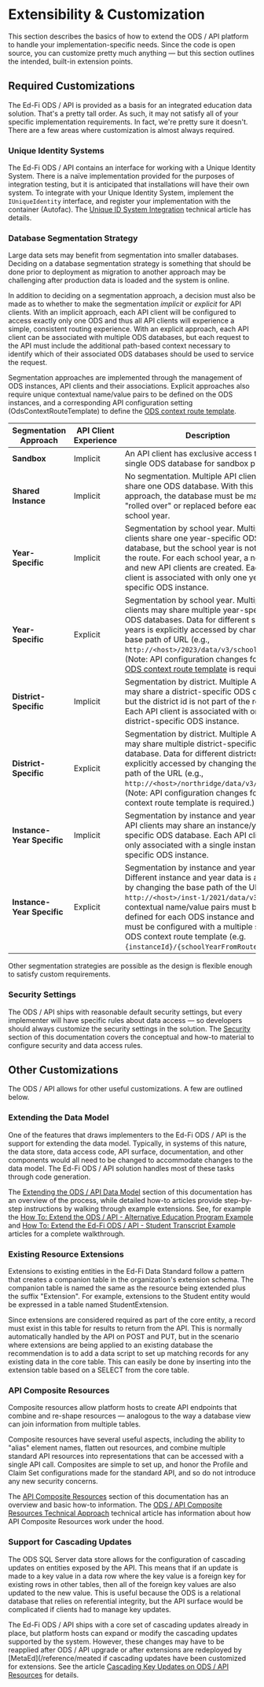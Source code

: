 # Extensibility & Customization

This section describes the basics of how to extend the ODS / API platform to
handle your implementation-specific needs. Since the code is open source, you
can customize pretty much anything — but this section outlines the intended,
built-in extension points.

## Required Customizations

The Ed-Fi ODS / API is provided as a basis for an integrated education data
solution. That's a pretty tall order. As such, it may not satisfy all of your
specific implementation requirements. In fact, we're pretty sure it doesn't.
There are a few areas where customization is almost always required.

### Unique Identity Systems

The Ed-Fi ODS / API contains an interface for working with a Unique Identity
System. There is a naïve implementation provided for the purposes of integration
testing, but it is anticipated that installations will have their own system. To
integrate with your Unique Identity System, implement the `IUniqueIdentity`
interface, and register your implementation with the container (Autofac). The
[Unique ID System
Integration](../../technical-articles/unique-id-system-integration.md)
technical article has details.

### Database Segmentation Strategy

Large data sets may benefit from segmentation into smaller databases. Deciding
on a database segmentation strategy is something that should be done prior to
deployment as migration to another approach may be challenging after production
data is loaded and the system is online.

In addition to deciding on a segmentation approach, a decision must also be made
as to whether to make the segmentation _implicit_ or _explicit_ for API clients.
With an implicit approach, each API client will be configured to access exactly
only one ODS and thus all API clients will experience a simple, consistent
routing experience. With an explicit approach, each API client can be associated
with multiple ODS databases, but each request to the API must include the
additional path-based context necessary to identify which of their associated
ODS databases should be used to service the request.

Segmentation approaches are implemented through the management of ODS instances,
API clients and their associations. Explicit approaches also require unique
contextual name/value pairs to be defined on the ODS instances, and a
corresponding API configuration setting (OdsContextRouteTemplate) to define the
[ODS context route template](../configuration/context-based-routing-for-year-specific-ods.md).

| Segmentation Approach | API Client Experience | Description |
| --- | --- | --- |
| **Sandbox** | Implicit | An API client has exclusive access to a single ODS database for sandbox purposes. |
| **Shared Instance** | Implicit | No segmentation. Multiple API clients may share one ODS database. With this approach, the database must be manually "rolled over" or replaced before each new school year. |
| **Year-Specific** | Implicit | Segmentation by school year. Multiple API clients share one year-specific ODS database, but the school year is not part of the route. For each school year, a new ODS and new API clients are created. Each API client is associated with only one year-specific ODS instance. |
| **Year-Specific** | Explicit | Segmentation by school year. Multiple API clients may share multiple year-specific ODS databases. Data for different school years is explicitly accessed by changing the base path of URL (e.g., `http://<host>/2023/data/v3/schools`). (Note: API configuration changes for the [ODS context route template](../configuration/context-based-routing-for-year-specific-ods.md) is required.) |
| **District-Specific** | Implicit | Segmentation by district. Multiple API clients may share a district-specific ODS database, but the district id is not part of the route. Each API client is associated with only one district-specific ODS instance. |
| **District-Specific** | Explicit | Segmentation by district. Multiple API clients may share multiple district-specific ODS database. Data for different districts is explicitly accessed by changing the base path of the URL (e.g., `http://<host>/northridge/data/v3/schools`.) (Note: API configuration changes for ODS context route template is required.) |
| **Instance-Year Specific** | Implicit | Segmentation by instance and year. Multiple API clients may share an instance/year-specific ODS database. Each API client is only associated with a single instance/year-specific ODS instance. |
| **Instance-Year Specific** | Explicit | Segmentation by instance and year. Different instance and year data is accessed by changing the base path of the URL (e.g., `http://<host>/inst-1/2021/data/v3`). Two contextual name/value pairs must be defined for each ODS instance and the API must be configured with a multiple segment ODS context route template (e.g. `{instanceId}/{schoolYearFromRoute}`). |

Other segmentation strategies are possible as the design is flexible enough to
satisfy custom requirements.

### Security Settings

The ODS / API ships with reasonable default security settings, but every
implementer will have specific rules about data access — so developers should
always customize the security settings in the solution. The
[Security](../security/readme.md) section
of this documentation covers the conceptual and how-to material to configure
security and data access rules.

## Other Customizations

The ODS / API allows for other useful customizations. A few are outlined below.

### Extending the Data Model

One of the features that draws implementers to the Ed-Fi ODS / API is the
support for extending the data model. Typically, in systems of this nature, the
data store, data access code, API surface, documentation, and other components
would all need to be changed to accommodate changes to the data model. The Ed-Fi
ODS / API solution handles most of these tasks through code generation.

The [Extending the ODS / API Data
Model](./extending-the-ods-api-data-model.md) section of this documentation has
an overview of the process, while detailed how-to articles provide step-by-step
instructions by walking through example extensions. See, for example the [How
To: Extend the ODS / API - Alternative Education Program
Example](../../how-to-guides/how-to-extend-the-ed-fi-ods-api-alternative-education-program-example.md)
and [How To: Extend the Ed-Fi ODS / API - Student Transcript
Example](../../how-to-guides/how-to-extend-the-ed-fi-ods-api-student-transcript-example.md)
articles for a complete walkthrough.

### Existing Resource Extensions

Extensions to existing entities in the Ed-Fi Data Standard follow a pattern that
creates a companion table in the organization's extension schema. The companion
table is named the same as the resource being extended plus the suffix
"Extension". For example, extensions to the Student entity would be expressed in
a table named StudentExtension.

Since extensions are considered required as part of the core entity, a record
must exist in this table for results to return from the API. This is normally
automatically handled by the API on POST and PUT, but in the scenario where
extensions are being applied to an existing database the recommendation is to
add a data script to set up matching records for any existing data in the core
table. This can easily be done by inserting into the extension table based on a
SELECT from the core table.

### API Composite Resources

Composite resources allow platform hosts to create API endpoints that combine
and re-shape resources — analogous to the way a database view can join
information from multiple tables.

Composite resources have several useful aspects, including the ability to
"alias" element names, flatten out resources, and combine multiple standard API
resources into representations that can be accessed with a single API call.
Composites are simple to set up, and honor the Profile and Claim Set
configurations made for the standard API, and so do not introduce any new
security concerns.

The [API Composite
Resources](./api-composite-resources.md)
section of this documentation has an overview and basic how-to information.
The [ODS / API Composite Resources Technical
Approach](../../technical-articles/ods-api-composite-resources-technical-approach.md)
technical article has information about how API Composite Resources work under
the hood.

### Support for Cascading Updates

The ODS SQL Server data store allows for the configuration of cascading updates
on entities exposed by the API. This means that if an update is made to a key
value in a data row where the key value is a foreign key for existing rows in
other tables, then all of the foreign key values are also updated to the new
value. This is useful because the ODS is a relational database that relies on
referential integrity, but the API surface would be complicated if clients had
to manage key updates.

The Ed-Fi ODS / API ships with a core set of cascading updates already in place,
but platform hosts can expand or modify the cascading updates supported by the
system. However, these changes may have to be reapplied after ODS / API upgrade
or after extensions are redeployed by [MetaEd](/reference/meated if cascading
updates have been customized for extensions. See the article [Cascading Key
Updates on ODS / API
Resources](../../technical-articles/cascading-key-updates-on-ods-api-resources.md)
for details.

